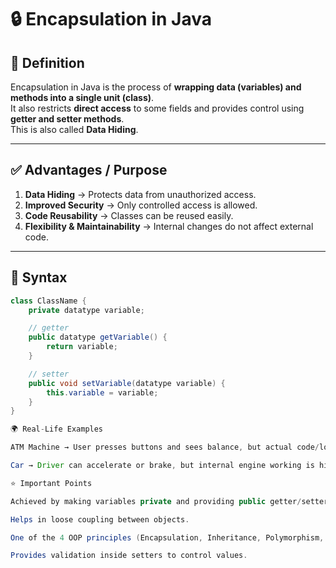 # 🔒 Encapsulation in Java

## 📘 Definition
Encapsulation in Java is the process of **wrapping data (variables) and methods into a single unit (class)**.  
It also restricts **direct access** to some fields and provides control using **getter and setter methods**.  
This is also called **Data Hiding**.

---

## ✅ Advantages / Purpose
1. **Data Hiding** → Protects data from unauthorized access.  
2. **Improved Security** → Only controlled access is allowed.  
3. **Code Reusability** → Classes can be reused easily.  
4. **Flexibility & Maintainability** → Internal changes do not affect external code.  

---

## 📝 Syntax
```java
class ClassName {
    private datatype variable;

    // getter
    public datatype getVariable() {
        return variable;
    }

    // setter
    public void setVariable(datatype variable) {
        this.variable = variable;
    }
}

🌍 Real-Life Examples

ATM Machine → User presses buttons and sees balance, but actual code/logic is hidden.

Car → Driver can accelerate or brake, but internal engine working is hidden.

⭐ Important Points

Achieved by making variables private and providing public getter/setter.

Helps in loose coupling between objects.

One of the 4 OOP principles (Encapsulation, Inheritance, Polymorphism, Abstraction).

Provides validation inside setters to control values.